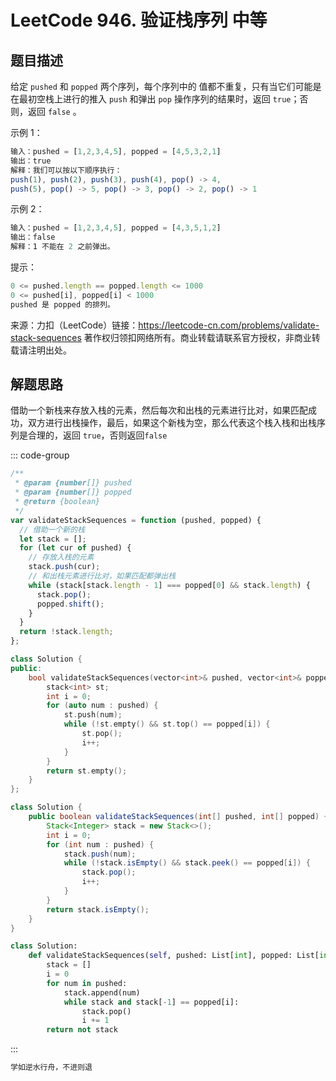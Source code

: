 # LeetCode 946. 验证栈序列 <span class="VPBadge warning">中等</span>

## 题目描述

给定 `pushed` 和 `popped` 两个序列，每个序列中的 值都不重复，只有当它们可能是在最初空栈上进行的推入 `push` 和弹出 `pop` 操作序列的结果时，返回 `true`；否则，返回 `false` 。

示例 1：

```javascript
输入：pushed = [1,2,3,4,5], popped = [4,5,3,2,1]
输出：true
解释：我们可以按以下顺序执行：
push(1), push(2), push(3), push(4), pop() -> 4,
push(5), pop() -> 5, pop() -> 3, pop() -> 2, pop() -> 1
```

示例 2：

```javascript
输入：pushed = [1,2,3,4,5], popped = [4,3,5,1,2]
输出：false
解释：1 不能在 2 之前弹出。
```

提示：

```javascript
0 <= pushed.length == popped.length <= 1000
0 <= pushed[i], popped[i] < 1000
pushed 是 popped 的排列。
```

来源：力扣（LeetCode）链接：https://leetcode-cn.com/problems/validate-stack-sequences 著作权归领扣网络所有。商业转载请联系官方授权，非商业转载请注明出处。

## 解题思路

借助一个新栈来存放入栈的元素，然后每次和出栈的元素进行比对，如果匹配成功，双方进行出栈操作，最后，如果这个新栈为空，那么代表这个栈入栈和出栈序列是合理的，返回 `true`，否则返回`false`

::: code-group

```javascript
/**
 * @param {number[]} pushed
 * @param {number[]} popped
 * @return {boolean}
 */
var validateStackSequences = function (pushed, popped) {
  // 借助一个新的栈
  let stack = [];
  for (let cur of pushed) {
    // 存放入栈的元素
    stack.push(cur);
    // 和出栈元素进行比对，如果匹配都弹出栈
    while (stack[stack.length - 1] === popped[0] && stack.length) {
      stack.pop();
      popped.shift();
    }
  }
  return !stack.length;
};
```

```cpp
class Solution {
public:
    bool validateStackSequences(vector<int>& pushed, vector<int>& popped) {
        stack<int> st;
        int i = 0;
        for (auto num : pushed) {
            st.push(num);
            while (!st.empty() && st.top() == popped[i]) {
                st.pop();
                i++;
            }
        }
        return st.empty();
    }
};
```

```java
class Solution {
    public boolean validateStackSequences(int[] pushed, int[] popped) {
        Stack<Integer> stack = new Stack<>();
        int i = 0;
        for (int num : pushed) {
            stack.push(num);
            while (!stack.isEmpty() && stack.peek() == popped[i]) {
                stack.pop();
                i++;
            }
        }
        return stack.isEmpty();
    }
}
```

```python
class Solution:
    def validateStackSequences(self, pushed: List[int], popped: List[int]) -> bool:
        stack = []
        i = 0
        for num in pushed:
            stack.append(num)
            while stack and stack[-1] == popped[i]:
                stack.pop()
                i += 1
        return not stack
```

:::

```javascript
学如逆水行舟，不进则退
```

